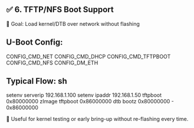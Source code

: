 ✅ 6. TFTP/NFS Boot Support
-------------------------------
🔹 Goal: Load kernel/DTB over network without flashing

U-Boot Config:
-----------------
CONFIG_CMD_NET
CONFIG_CMD_DHCP
CONFIG_CMD_TFTPBOOT
CONFIG_CMD_NFS
CONFIG_DM_ETH

Typical Flow:  sh
--------------------------------------
setenv serverip 192.168.1.100
setenv ipaddr 192.168.1.50
tftpboot 0x80000000 zImage
tftpboot 0x86000000 dtb
bootz 0x80000000 - 0x86000000

🧪 Useful for kernel testing or early bring-up without re-flashing every time.
